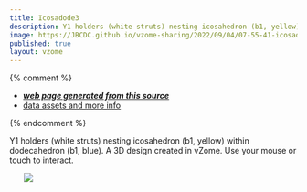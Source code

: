 ```yaml
---
title: Icosadode3
description: Y1 holders (white struts) nesting icosahedron (b1, yellow) within dodecahedron (b1, blue).    A 3D design created in vZome.  Use your mouse or touch to interact.
image: https://JBCDC.github.io/vzome-sharing/2022/09/04/07-55-41-icosadode3/icosadode3.png
published: true
layout: vzome
---
```


{% comment %}
 - [***web page generated from this source***](<https://JBCDC.github.io/vzome-sharing/2022/09/04/icosadode3-07-55-41.html>)
 - [data assets and more info](<https://github.com/JBCDC/vzome-sharing/tree/main/2022/09/04/07-55-41-icosadode3/>)
 
{% endcomment %}

Y1 holders (white struts) nesting icosahedron (b1, yellow) within dodecahedron (b1, blue).    A 3D design created in vZome.  Use your mouse or touch to interact.

<vzome-viewer style="width: 87%; height: 60vh; margin: 5%"
       src="https://JBCDC.github.io/vzome-sharing/2022/09/04/07-55-41-icosadode3/icosadode3.vZome" >
  <img src="https://JBCDC.github.io/vzome-sharing/2022/09/04/07-55-41-icosadode3/icosadode3.png" />
</vzome-viewer>